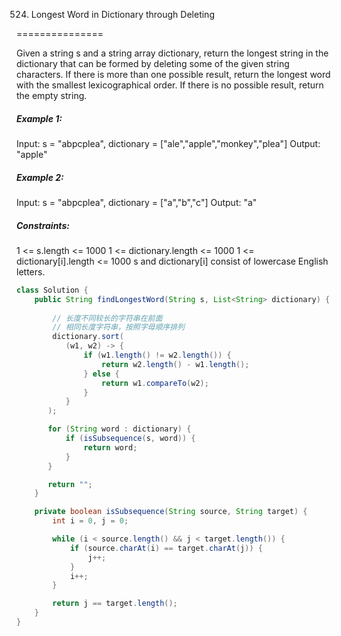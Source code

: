 524. Longest Word in Dictionary through Deleting

===============

Given a string s and a string array dictionary, return the longest string in the dictionary that can be formed by deleting some of the given string characters. If there is more than one possible result, return the longest word with the smallest lexicographical order. If there is no possible result, return the empty string.

##### Example 1:

Input: s = "abpcplea", dictionary = ["ale","apple","monkey","plea"]
Output: "apple"

##### Example 2:

Input: s = "abpcplea", dictionary = ["a","b","c"]
Output: "a"

##### Constraints:

1 <= s.length <= 1000
1 <= dictionary.length <= 1000
1 <= dictionary[i].length <= 1000
s and dictionary[i] consist of lowercase English letters.

```java
class Solution {
    public String findLongestWord(String s, List<String> dictionary) {
        
        // 长度不同较长的字符串在前面
        // 相同长度字符串，按照字母顺序排列
        dictionary.sort(
           (w1, w2) -> {
               if (w1.length() != w2.length()) {
                   return w2.length() - w1.length();
               } else {
                   return w1.compareTo(w2);
               }
           }
       );

       for (String word : dictionary) {
           if (isSubsequence(s, word)) {
               return word;
           }
       }

       return "";
    }

    private boolean isSubsequence(String source, String target) {
        int i = 0, j = 0;

        while (i < source.length() && j < target.length()) {
            if (source.charAt(i) == target.charAt(j)) {
                j++;
            }
            i++;
        }

        return j == target.length();
    }
}
```

